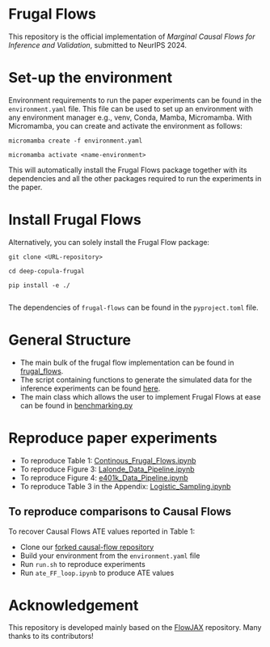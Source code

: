 # Frugal Flows

This repository is the official implementation of *Marginal Causal Flows for Inference and Validation*, submitted to NeurIPS 2024.

# Set-up the environment

Environment requirements to run the paper experiments can be found in the ```environment.yaml``` file. This file can be used to set up an environment with any environment manager e.g., venv, Conda, Mamba, Micromamba. With Micromamba, you can create and activate the environment as follows:
```
micromamba create -f environment.yaml

micromamba activate <name-environment>
```
This will automatically install the Frugal Flows package together with its dependencies and all the other packages required to run the experiments in the paper.

# Install Frugal Flows

Alternatively, you can solely install the Frugal Flow package:

```
git clone <URL-repository>

cd deep-copula-frugal

pip install -e ./
 
```

The dependencies of ```frugal-flows``` can be found in the ```pyproject.toml``` file.

# General Structure
* The main bulk of the frugal flow implementation can be found in [frugal_flows](./frugal_flows/).
* The script containing functions to generate the simulated data for the inference experiments can be found [here](./data/template_causl_simulations.py).
* The main class which allows the user to implement Frugal Flows at ease can be found in [benchmarking.py](./frugal_flows/benchmarking.py)

# Reproduce paper experiments

* To reproduce Table 1: [Continous_Frugal_Flows.ipynb](./validation/Continous_Frugal_Flows.ipynb)
* To reproduce Figure 3: [Lalonde_Data_Pipeline.ipynb](./validation/Lalonde_Data_Pipeline.ipynb)
* To reproduce Figure 4: [e401k_Data_Pipeline.ipynb](./validation/e401k_Data_Pipeline.ipynb)
* To reproduce Table 3 in the Appendix: [Logistic_Sampling.ipynb](./validation/Logistic_Sampling.ipynb)

## To reproduce comparisons to Causal Flows

To recover Causal Flows ATE values reported in Table 1:
* Clone our [forked causal-flow repository](https://github.com/llaurabatt/causal-flows.git)
* Build your environment from the ```environment.yaml``` file
* Run ```run.sh``` to reproduce experiments
* Run ```ate_FF_loop.ipynb``` to produce ATE values

# Acknowledgement

This repository is developed mainly based on the [FlowJAX](https://github.com/danielward27/flowjax/tree/main) repository. Many thanks to its contributors!
